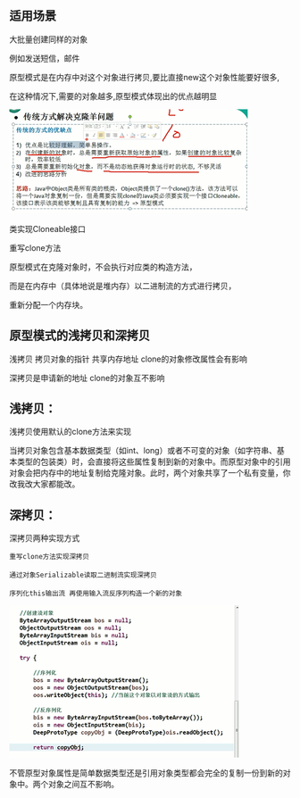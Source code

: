 适用场景
---
大批量创建同样的对象

例如发送短信，邮件

原型模式是在内存中对这个对象进行拷贝,要比直接new这个对象性能要好很多,

在这种情况下,需要的对象越多,原型模式体现出的优点越明显

![img_1.png](img_1.png)


类实现Cloneable接口

重写clone方法

原型模式在克隆对象时，不会执行对应类的构造方法，

而是在内存中（具体地说是堆内存）以二进制流的方式进行拷贝，

重新分配一个内存块。


原型模式的浅拷贝和深拷贝
---

浅拷贝 拷贝对象的指针 共享内存地址 clone的对象修改属性会有影响

深拷贝是申请新的地址 clone的对象互不影响

浅拷贝：
---

浅拷贝使用默认的clone方法来实现 

当拷贝对象包含基本数据类型（如int、long）或者不可变的对象（如字符串、基本类型的包装类）时，会直接将这些属性复制到新的对象中。而原型对象中的引用对象会把内存中的地址复制给克隆对象。此时，两个对象共享了一个私有变量，你改我改大家都能改。

深拷贝：
---

深拷贝两种实现方式

    重写clone方法实现深拷贝

    通过对象Serializable读取二进制流实现深拷贝

    序列化this输出流 再使用输入流反序列构造一个新的对象

![img_2.png](img_2.png)

不管原型对象属性是简单数据类型还是引用对象类型都会完全的复制一份到新的对象中。两个对象之间互不影响。